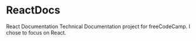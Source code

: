 # ReactDocs
React Documentation
Technical Documentation project for freeCodeCamp. I chose to focus on React.
